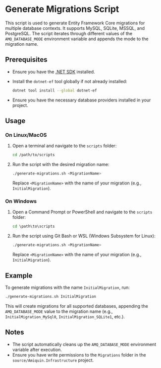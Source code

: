 # Generate Migrations Script

This script is used to generate Entity Framework Core migrations for multiple database contexts. It supports MySQL, SQLite, MSSQL, and PostgreSQL. The script iterates through different values of the `AMQ_DATABASE_MODE` environment variable and appends the mode to the migration name.

## Prerequisites

- Ensure you have the [.NET SDK](https://dotnet.microsoft.com/download) installed.
- Install the `dotnet-ef` tool globally if not already installed:
  
  ```bash
  dotnet tool install --global dotnet-ef
  ```

- Ensure you have the necessary database providers installed in your project.

## Usage

### On Linux/MacOS

1. Open a terminal and navigate to the `scripts` folder:

   ```bash
   cd /path/to/scripts
   ```

2. Run the script with the desired migration name:

   ```bash
   ./generate-migrations.sh <MigrationName>
   ```

   Replace `<MigrationName>` with the name of your migration (e.g., `InitialMigration`).

### On Windows

1. Open a Command Prompt or PowerShell and navigate to the `scripts` folder:

   ```cmd
   cd \path\to\scripts
   ```

2. Run the script using Git Bash or WSL (Windows Subsystem for Linux):

   ```bash
   ./generate-migrations.sh <MigrationName>
   ```

   Replace `<MigrationName>` with the name of your migration (e.g., `InitialMigration`).

## Example

To generate migrations with the name `InitialMigration`, run:

```bash
./generate-migrations.sh InitialMigration
```

This will create migrations for all supported databases, appending the `AMQ_DATABASE_MODE` value to the migration name (e.g., `InitialMigration_MySql0`, `InitialMigration_SQLite1`, etc.).

## Notes

- The script automatically cleans up the `AMQ_DATABASE_MODE` environment variable after execution.
- Ensure you have write permissions to the `Migrations` folder in the `source/Amiquin.Infrastructure` project.
